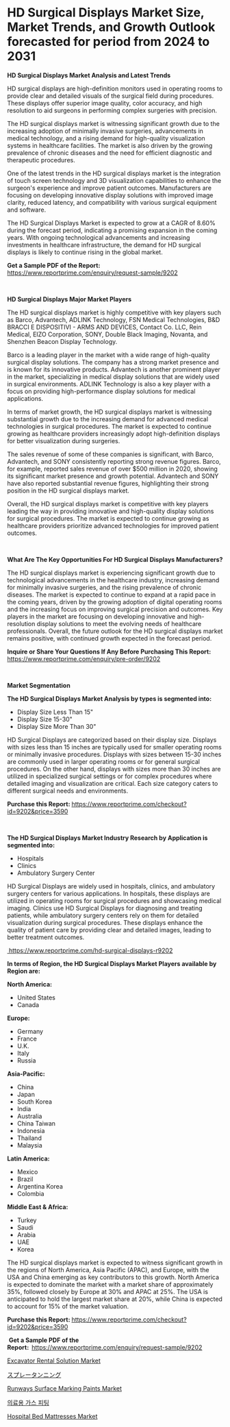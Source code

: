 <p><h1>HD Surgical Displays Market Size, Market Trends, and Growth Outlook forecasted for period from 2024 to 2031</h1></p><p><strong>HD Surgical Displays Market Analysis and Latest Trends</strong></p>
<p><p>HD surgical displays are high-definition monitors used in operating rooms to provide clear and detailed visuals of the surgical field during procedures. These displays offer superior image quality, color accuracy, and high resolution to aid surgeons in performing complex surgeries with precision.</p><p>The HD surgical displays market is witnessing significant growth due to the increasing adoption of minimally invasive surgeries, advancements in medical technology, and a rising demand for high-quality visualization systems in healthcare facilities. The market is also driven by the growing prevalence of chronic diseases and the need for efficient diagnostic and therapeutic procedures.</p><p>One of the latest trends in the HD surgical displays market is the integration of touch screen technology and 3D visualization capabilities to enhance the surgeon's experience and improve patient outcomes. Manufacturers are focusing on developing innovative display solutions with improved image clarity, reduced latency, and compatibility with various surgical equipment and software.</p><p>The HD Surgical Displays Market is expected to grow at a CAGR of 8.60% during the forecast period, indicating a promising expansion in the coming years. With ongoing technological advancements and increasing investments in healthcare infrastructure, the demand for HD surgical displays is likely to continue rising in the global market.</p></p>
<p><strong>Get a Sample PDF of the Report:&nbsp;</strong> <a href="https://www.reportprime.com/enquiry/request-sample/9202">https://www.reportprime.com/enquiry/request-sample/9202</a></p>
<p>&nbsp;</p>
<p><strong>HD Surgical Displays Major Market Players</strong></p>
<p><p>The HD surgical displays market is highly competitive with key players such as Barco, Advantech, ADLINK Technology, FSN Medical Technologies, B&D BRACCI E DISPOSITIVI - ARMS AND DEVICES, Contact Co. LLC, Rein Medical, EIZO Corporation, SONY, Double Black Imaging, Novanta, and Shenzhen Beacon Display Technology.</p><p>Barco is a leading player in the market with a wide range of high-quality surgical display solutions. The company has a strong market presence and is known for its innovative products. Advantech is another prominent player in the market, specializing in medical display solutions that are widely used in surgical environments. ADLINK Technology is also a key player with a focus on providing high-performance display solutions for medical applications.</p><p>In terms of market growth, the HD surgical displays market is witnessing substantial growth due to the increasing demand for advanced medical technologies in surgical procedures. The market is expected to continue growing as healthcare providers increasingly adopt high-definition displays for better visualization during surgeries.</p><p>The sales revenue of some of these companies is significant, with Barco, Advantech, and SONY consistently reporting strong revenue figures. Barco, for example, reported sales revenue of over $500 million in 2020, showing its significant market presence and growth potential. Advantech and SONY have also reported substantial revenue figures, highlighting their strong position in the HD surgical displays market.</p><p>Overall, the HD surgical displays market is competitive with key players leading the way in providing innovative and high-quality display solutions for surgical procedures. The market is expected to continue growing as healthcare providers prioritize advanced technologies for improved patient outcomes.</p></p>
<p>&nbsp;</p>
<p><strong>What Are The Key Opportunities For HD Surgical Displays Manufacturers?</strong></p>
<p><p>The HD surgical displays market is experiencing significant growth due to technological advancements in the healthcare industry, increasing demand for minimally invasive surgeries, and the rising prevalence of chronic diseases. The market is expected to continue to expand at a rapid pace in the coming years, driven by the growing adoption of digital operating rooms and the increasing focus on improving surgical precision and outcomes. Key players in the market are focusing on developing innovative and high-resolution display solutions to meet the evolving needs of healthcare professionals. Overall, the future outlook for the HD surgical displays market remains positive, with continued growth expected in the forecast period.</p></p>
<p><strong>Inquire or Share Your Questions If Any Before Purchasing This Report:</strong> <a href="https://www.reportprime.com/enquiry/pre-order/9202">https://www.reportprime.com/enquiry/pre-order/9202</a></p>
<p>&nbsp;</p>
<p><strong>Market Segmentation</strong></p>
<p><strong>The HD Surgical Displays Market Analysis by types is segmented into:</strong></p>
<p><ul><li>Display Size Less Than 15"</li><li>Display Size 15-30"</li><li>Display Size More Than 30"</li></ul></p>
<p><p>HD Surgical Displays are categorized based on their display size. Displays with sizes less than 15 inches are typically used for smaller operating rooms or minimally invasive procedures. Displays with sizes between 15-30 inches are commonly used in larger operating rooms or for general surgical procedures. On the other hand, displays with sizes more than 30 inches are utilized in specialized surgical settings or for complex procedures where detailed imaging and visualization are critical. Each size category caters to different surgical needs and environments.</p></p>
<p><strong>Purchase this Report:&nbsp;</strong><a href="https://www.reportprime.com/checkout?id=9202&price=3590">https://www.reportprime.com/checkout?id=9202&price=3590</a></p>
<p>&nbsp;</p>
<p><strong>The HD Surgical Displays Market Industry Research by Application is segmented into:</strong></p>
<p><ul><li>Hospitals</li><li>Clinics</li><li>Ambulatory Surgery Center</li></ul></p>
<p><p>HD Surgical Displays are widely used in hospitals, clinics, and ambulatory surgery centers for various applications. In hospitals, these displays are utilized in operating rooms for surgical procedures and showcasing medical imaging. Clinics use HD Surgical Displays for diagnosing and treating patients, while ambulatory surgery centers rely on them for detailed visualization during surgical procedures. These displays enhance the quality of patient care by providing clear and detailed images, leading to better treatment outcomes.</p></p>
<p><a href="https://www.reportprime.com/hd-surgical-displays-r9202">&nbsp;https://www.reportprime.com/hd-surgical-displays-r9202</a></p>
<p><strong>In terms of Region, the HD Surgical Displays Market Players available by Region are:</strong></p>
<p>
    <p> <strong> North America: </strong>
        <ul>
            <li>United States</li>
            <li>Canada</li>
        </ul>
        </p> 
    <p> <strong> Europe: </strong>
        <ul>
            <li>Germany</li>
            <li>France</li>
            <li>U.K.</li>
            <li>Italy</li>
            <li>Russia</li>
        </ul>
        </p> 
    <p> <strong> Asia-Pacific: </strong>
        <ul>
            <li>China</li>
            <li>Japan</li>
            <li>South Korea</li>
            <li>India</li>
            <li>Australia</li>
            <li>China Taiwan</li>
            <li>Indonesia</li>
            <li>Thailand</li>
            <li>Malaysia</li>
        </ul>
        </p> 
    <p> <strong> Latin America: </strong>
        <ul>
            <li>Mexico</li>
            <li>Brazil</li>
            <li>Argentina Korea</li>
            <li>Colombia</li>
        </ul>
        </p> 
    <p> <strong> Middle East & Africa: </strong>
        <ul>
            <li>Turkey</li>
            <li>Saudi</li>
            <li>Arabia</li>
            <li>UAE</li>
            <li>Korea</li>
        </ul>
    </p>
    </p>
<p><p>The HD surgical displays market is expected to witness significant growth in the regions of North America, Asia Pacific (APAC), and Europe, with the USA and China emerging as key contributors to this growth. North America is expected to dominate the market with a market share of approximately 35%, followed closely by Europe at 30% and APAC at 25%. The USA is anticipated to hold the largest market share at 20%, while China is expected to account for 15% of the market valuation.</p></p>
<p><strong>Purchase this Report: </strong><a href="https://www.reportprime.com/checkout?id=9202&price=3590">https://www.reportprime.com/checkout?id=9202&price=3590</a></p>
<p>&nbsp;<strong>Get a Sample PDF of the Report:&nbsp;&nbsp;</strong><a href="https://www.reportprime.com/enquiry/request-sample/9202">https://www.reportprime.com/enquiry/request-sample/9202</a></p>
<p><strong></strong></p>
<p><p><a href="https://medium.com/@amyjacobi/insights-into-the-excavator-rental-solution-market-size-which-is-expanding-with-a-7-4-cc9e7902293a">Excavator Rental Solution Market</a></p><p><a href="https://github.com/nxboeu02965442/Market-Research-Report-List-3/blob/main/589802879472.md">スプレータンニング</a></p><p><a href="https://medium.com/@clairhane1992/runways-surface-marking-paints-market-market-segmentation-geographical-regions-and-market-forcast-03ce7ae00adb">Runways Surface Marking Paints Market</a></p><p><a href="https://medium.com/@florianwolf50/%EC%9D%98%EB%A3%8C-%EA%B0%80%EC%8A%A4-%ED%94%BC%ED%8C%85-%EC%8B%9C%EC%9E%A5%EC%9D%98-%EA%B7%9C%EB%AA%A8-%EC%84%B1%EC%9E%A5-%EB%B0%8F-%EC%8B%9C%EC%9E%A5-%EC%84%B8%EB%B6%84%ED%99%94-%EB%B0%8F-%EC%A7%80%EC%97%AD-%ED%86%B5%EC%B0%B0%EB%A0%A5-%EB%B0%8F-2031%EB%85%84%EA%B9%8C%EC%A7%80%EC%9D%98-%EC%98%88%EC%B8%A1%EC%97%90-%EB%8C%80%ED%95%9C-%EC%82%B0%EC%97%85-%EB%B6%84%EC%84%9D-73f47b411275">의료용 가스 피팅</a></p><p><a href="https://github.com/jaidynmorantestelletmjzya/Market-Research-Report-List-3/blob/main/hospital-bed-mattresses-market.md">Hospital Bed Mattresses Market</a></p></p>